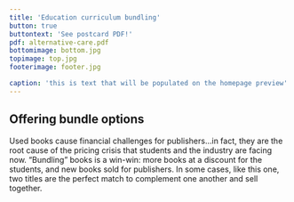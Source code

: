 ```yaml
---
title: 'Education curriculum bundling'
button: true
buttontext: 'See postcard PDF!'
pdf: alternative-care.pdf
bottomimage: bottom.jpg
topimage: top.jpg
footerimage: footer.jpg

caption: 'this is text that will be populated on the homepage preview'
---
```


## Offering bundle options
Used books cause financial challenges for publishers...in fact, they are the root cause of the pricing crisis that students and the industry are facing now. “Bundling” books is a win-win: more books at a discount for the students, and new books sold for publishers. In some cases, like this one, two titles are the perfect match to complement one another and sell together.